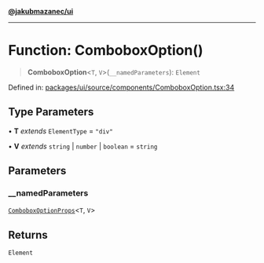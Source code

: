 [**@jakubmazanec/ui**](../README.md)

---

# Function: ComboboxOption()

> **ComboboxOption**\<`T`, `V`\>(`__namedParameters`): `Element`

Defined in:
[packages/ui/source/components/ComboboxOption.tsx:34](https://github.com/jakubmazanec/tools/blob/40ba1fb8bbde716fbe797d7886fffe14521e098a/packages/ui/source/components/ComboboxOption.tsx#L34)

## Type Parameters

• **T** _extends_ `ElementType` = `"div"`

• **V** _extends_ `string` \| `number` \| `boolean` = `string`

## Parameters

### \_\_namedParameters

[`ComboboxOptionProps`](../type-aliases/ComboboxOptionProps.md)\<`T`, `V`\>

## Returns

`Element`
